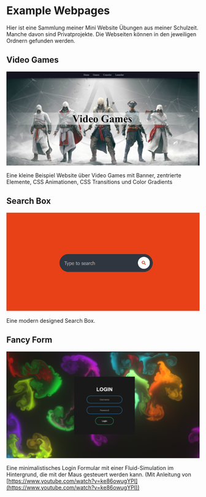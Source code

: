 # Example Webpages

Hier ist eine Sammlung meiner Mini Website Übungen aus meiner Schulzeit. Manche davon sind Privatprojekte. Die Webseiten können in den jeweiligen Ordnern gefunden werden.

## Video Games

![](/images/video_games.png)

Eine kleine Beispiel Website über Video Games mit Banner, zentrierte Elemente, CSS Animationen, CSS Transitions und Color Gradients

## Search Box

![](/images/Awesome_Search_box.png)

Eine modern designed Search Box.

## Fancy Form

![](/images/Fancy_Login.png)

Eine minimalistisches Login Formular mit einer Fluid-Simulation im Hintergrund, die mit der Maus gesteuert werden kann. (Mit Anleitung von [https://www.youtube.com/watch?v=ke86owugYPI](https://www.youtube.com/watch?v=ke86owugYPI))
